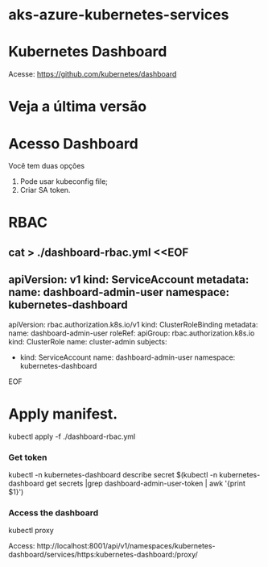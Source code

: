 # aks-azure-kubernetes-services
# Kubernetes Dashboard

Acesse: https://github.com/kubernetes/dashboard

# Veja a última versão

# Acesso Dashboard

Você tem duas opções

1. Pode usar kubeconfig file;
2. Criar SA token.

# RBAC

cat > ./dashboard-rbac.yml <<EOF
---
apiVersion: v1
kind: ServiceAccount
metadata:
  name: dashboard-admin-user
  namespace: kubernetes-dashboard
---
apiVersion: rbac.authorization.k8s.io/v1
kind: ClusterRoleBinding
metadata:
  name: dashboard-admin-user
roleRef:
  apiGroup: rbac.authorization.k8s.io
  kind: ClusterRole
  name: cluster-admin
subjects:
- kind: ServiceAccount
  name: dashboard-admin-user
  namespace: kubernetes-dashboard

EOF

# Apply manifest.


kubectl apply -f ./dashboard-rbac.yml


### Get token

kubectl -n kubernetes-dashboard describe secret $(kubectl -n kubernetes-dashboard get secrets |grep dashboard-admin-user-token | awk '{print $1}')

### Access the dashboard

kubectl proxy

Access: http://localhost:8001/api/v1/namespaces/kubernetes-dashboard/services/https:kubernetes-dashboard:/proxy/

